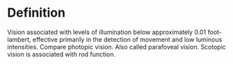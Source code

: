 # Definition

Vision associated with levels of illumination below approximately 0.01
foot-lambert, effective primarily in the detection of movement and low
luminous intensities. Compare photopic vision. Also called parafoveal
vision. Scotopic vision is associated with rod function.

